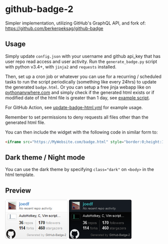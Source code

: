 # github-badge-2
 
Simpler implementation, utilizing GitHub's GraphQL API, and fork of:  
https://github.com/berkerpeksag/github-badge

## Usage
Simply update `config.json` with your username and github api_key that has user repo read access and user activity. Run the `generate_badge.py` script with python v3.4+, with `jinja2` and `requests` installed.

Then, set up a cron job or whatever you can use for a recurring / scheduled tasks to run the script periodically (something like every 24hrs) to update the generated `badge.html`. Or you can setup a free jinja webapp like on [pythonanywhere.com](https://pythonanywhere.com/) and simply check if the generated html exists or if modified date of the html file is greater than 1 day, see [example script](https://gist.github.com/joedf/84279ff7647d554a9d15f280a209c6b7).

For GitHub Action, see [update-badge-html.yml](.github/workflows/update-badge-html.yml) for example usage.

Remember to set permissions to deny requests all files other than the generated html file.

You can then include the widget with the following code in similar form to:
```html
<iframe src="https://MyWebsite.com/badge.html" style="border:0;height:128px;width:200px;overflow:hidden;" frameBorder="0"></iframe>
```

## Dark theme / Night mode
You can use the dark theme by specifying `class="dark"` on `<body>` in the html template.

## Preview
![Light theme](preview.png) ![Dark theme](preview.dark.png)

